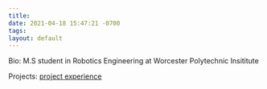 ```yaml
---
title: 
date: 2021-04-18 15:47:21 -0700
tags:
layout: default
---
```


Bio:
M.S student in Robotics Engineering at Worcester Polytechnic Insititute

Projects:
[project experience](project.markdown)

